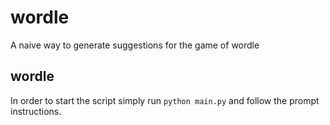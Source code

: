 # wordle
A naive way to generate suggestions for the game of wordle

## wordle

In order to start the script simply run `python main.py` and follow the prompt instructions.